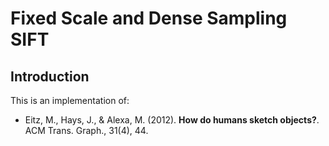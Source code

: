 Fixed Scale and Dense Sampling SIFT
===================================

## Introduction

This is an implementation of:

* Eitz, M., Hays, J., & Alexa, M. (2012). **How do humans sketch objects?**. ACM Trans. Graph., 31(4), 44.

